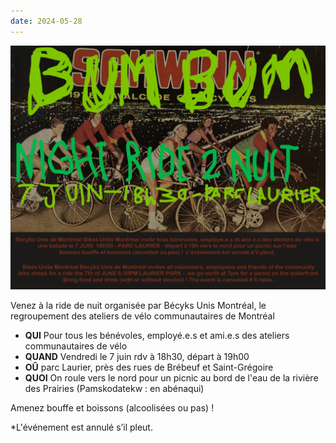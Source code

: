 ```yaml
---
date: 2024-05-28
---
```


<img src="/imgs/INVT-7JUIN_V5.png" alt="event poster"></img>

Venez à la ride de nuit organisée par Bécyks Unis Montréal, le regroupement des ateliers de vélo communautaires de Montréal

- **QUI**  Pour tous les bénévoles, employé.e.s et ami.e.s des ateliers communautaires de vélo 
- **QUAND** Vendredi le 7 juin rdv à 18h30, départ à 19h00
- **OÛ** parc Laurier, près des rues de Brébeuf et Saint-Grégoire
- **QUOI**  On roule vers le nord pour un picnic au bord de l'eau de la rivière des Prairies (Pamskodatekw : en abénaqui)

Amenez bouffe et boissons (alcoolisées ou pas) !

*L'événement est annulé s’il pleut.